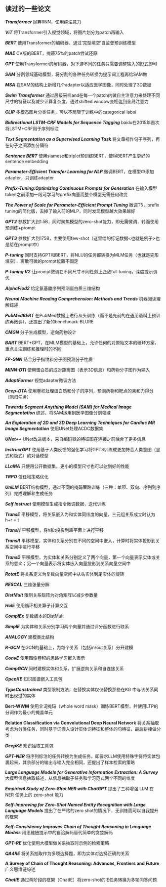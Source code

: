 ## 读过的一些论文

***Transformer*** 抛弃RNN，使用纯注意力

***ViT*** 将Transformer引入视觉领域，将图片划分为patch再输入

***BERT*** 使用Transformer的编码器，通过’完型填空’自监督预训练模型

***MAE*** CV版的BERT，掩蔽75%的patch尝试还原

***GPT*** 使用Transformer的解码器，对下游不同的任务只需要调整输入的形式即可

***SAM*** 分割领域基础模型，将分割的各种任务转换为提示词工程再给SAM做

***MSA*** 在SAM的结构上新增几个adapter以适应医学图像，同时处理了3D数据

***Swim Transformer*** 通过层级采样and在每一个patch内做自主注意力来处理不同尺寸的特征以及减少计算复杂度，通过shifted window变相达到全局注意力

***CLIP*** 多模态图片分类任务，可以不局限于训练中的categorical label

***Bidirectional LSTM-CRF Models for Sequence Tagging*** baidu在2015年首次将LSTM+CRF用于序列标注

***Text Segmentation as a Supervised Learning Task*** 将文章视作句子序列，再在句子之间添加分隔符

***Sentence BERT*** 使用siamese和triplet预训练BERT，使得BERT产生更好的sentence embedding

***Parameter-Efficient Transfer Learning for NLP*** 微调BERT，在模型中添加adapter，只训练adapter

***Prefix-Tuning:Optimizing Continuous Prompts for Generation*** 在输入模型token之前添加一段可学习的prefix向量而整个模型无需任何改变

***The Power of Scale for Parameter-Efficient Prompt Tuning*** 微调T5，prefix tuning的简化版，去掉了输入前的MLP，同时发现模型越大效果越好

***GPT2*** 参数扩大到1.5B，同时聚焦模型的zero-shot能力，即无需微调，转而使用预训练+prompt

***GPT3*** 参数扩大到175B，主要使用few-shot（这里给的标记数据<也就是例子>也是给在prompt中）

***P-tuning*** 同时支持GPT和BERT，将NLU的任务都转换为MLM任务（也就是完形填空），离散可微的prompt位置不固定

***P-tuning V2*** 让prompt微调在不同尺寸不同任务上匹敌full tuning，深度提示调优

***AlphaFlod2*** 给定氨基酸序列预测蛋白质三维结构

***Neural Machine Reading Comprehension: Methods and Trends*** 机器阅读理解综述

***PubMedBERT*** 在PubMed数据上进行从头训练（而不是先前的在通用语料上预训练再微调），还提出了新的benchmark-BLURE

***CMGN*** 分子生成模型，逆向药物设计

***BART*** BERT+GPT，在MLM模型的基础上，允许任何的对原始文本的破环方案，重点关注训练和推理时的不同

***FP-GNN*** 结合分子指纹和分子图预测分子性质

***MINN-DTI*** 使用蛋白质的成对距离图（表示3D信息）和药物分子图作为输入

***AdaptFormer*** 视觉adapter微调方法

***Deep-DTA*** 使用卷积处理蛋白质和分子的序列，预测药物和靶点的亲和力得分（回归任务）

***Towards Segment Anything Model (SAM) for Medical Image Segmentation*** 综述，将SAM运用到医学图像分割领域

***An Exploration of 2D and 3D Deep Learning Techniques for Cardiac MR Image Segmentation*** 使用UNet处理ACDC数据集

***UNet++*** UNet改进版本，来自编码器的特征图在连接之前融合了更多信息

***InstrucrGPT*** 使用基于人类反馈的强化学习将GPT3训练成更加符合人类意图（显式和隐式）的对话模型

***LLaMA*** 只使用公开数据集，更小的模型尺寸也可以达到好的性能

***TRPO*** 信任域策略优化

***UniLM*** BERT结构模型，通过不同的掩码策略训练（三种：单项、双向、序列到序列）完成理解和生成任务

***Self Instruct*** 使用模型生成指令微调数据，迭代训练

***TransE*** 平移模型，将关系嵌入为和实体同纬度的向量，三元组关系成立时认为 h+r = t

***TransH*** 平移模型，将h和t投影到超平面上进行平移

***TransR*** 平移模型，实体和关系分别在不同的空间中嵌入，计算时将实体投影到关系空间中进行平移

***TransD*** 平移模型，为实体和关系分别定义了两个向量，第一个向量表示实体或关系的意义；另一个向量表示将实体嵌入向量投影到关系向量空间中

***RotatE*** 将关系定义为复数向量空间中从头实体到尾实体的旋转

***RESCAL*** 三维张量分解

***DistMult*** 限制关系矩阵为对角矩阵以减少参数量

***HolE*** 使用循环相关算子计算交互

***ComplEx*** 复数版本的DistMult

***SimplE*** 为实体和关系分别学习两个向量并通过评分函数进行联系

***ANALOGY*** 建模类比结构

***R-GCN*** 在GCN的基础上，为每个关系（包括in/out关系）分开建模

***ConvE*** 使用图像卷积的思路学习嵌入表示

***CompGCN*** 同时建模实体和关系，扩展逆向关系和自连接关系

***OpenKE*** 知识图谱嵌入工具包

***TypeConstrained*** 类型限制方法，在替换实体仅仅替换那些在KG 中与该关系同时出现过的实体

**Bert-WWM** 使用全词掩码（whole word mask）训练BERT模型，并使用LTP的分词作为最小的掩盖单元

**Relation Classification via Convolutional Deep Neural Network** 将关系抽取考虑为分类任务，同时基于词嵌入设计实体词特征和整体的句特征，最后拼接做分类

***DeepKE*** 知识抽取工具包

***GPT-NER*** 将序列标注的任务转换为生成任务，即要求LLM使用特殊字符将实体包裹起来，其余部分的输出与输入完全相同，还提出了样本检索的策略

***Large Language Models for Generative Information Extraction: A Survey*** 大模型信息抽取综述，从信息抽取子任务和学习范式两个不同的维度

***Empirical Study of Zero-Shot NER with ChatGPT*** 提出了三种增强 LLM 在 NER 任务上的 zero-shot 能力

***Self-Improving for Zero-Shot Named Entity Recognition with Large Language Models*** 提出了在严格的zero shot的情况下，无训练而可以自我提升的框架

***Self-Consistency Improves Chain of Thought Reasoning in Language Models*** 用思维链提示中的自洽解码替代简单的贪婪解码

***GPT-RE*** 优化使用大模型做关系抽取时示例的检索策略

***QA4RE*** 将关系抽取作为多项选择题，即为实体对选择正确的关系

**A Survey of Chain of Thought Reasoning: Advances, Frontiers and Future** 广义思维链综述

***ChatIE*** 通过两阶段的框架（ChatIE）将zero-shot的IE任务转换为多轮问答问题
